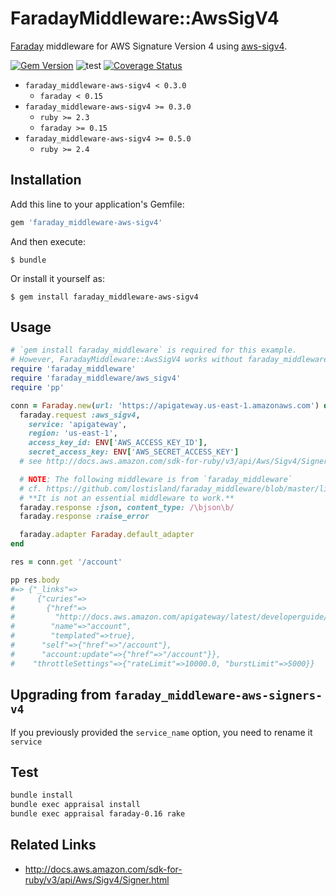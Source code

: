 # FaradayMiddleware::AwsSigV4

[Faraday](https://github.com/lostisland/faraday) middleware for AWS Signature Version 4 using [aws-sigv4](https://rubygems.org/gems/aws-sigv4).

[![Gem Version](https://badge.fury.io/rb/faraday_middleware-aws-sigv4.svg)](https://badge.fury.io/rb/faraday_middleware-aws-sigv4)
![test](https://github.com/winebarrel/faraday_middleware-aws-sigv4/workflows/test/badge.svg)
[![Coverage Status](https://coveralls.io/repos/github/winebarrel/faraday_middleware-aws-sigv4/badge.svg?branch=master)](https://coveralls.io/github/winebarrel/faraday_middleware-aws-sigv4?branch=master)

* `faraday_middleware-aws-sigv4 < 0.3.0`
  * `faraday < 0.15`
* `faraday_middleware-aws-sigv4 >= 0.3.0`
  * `ruby >= 2.3`
  * `faraday >= 0.15`
* `faraday_middleware-aws-sigv4 >= 0.5.0`
  * `ruby >= 2.4`

## Installation

Add this line to your application's Gemfile:

```ruby
gem 'faraday_middleware-aws-sigv4'
```

And then execute:

    $ bundle

Or install it yourself as:

    $ gem install faraday_middleware-aws-sigv4

## Usage

```ruby
# `gem install faraday_middleware` is required for this example.
# However, FaradayMiddleware::AwsSigV4 works without faraday_middleware.
require 'faraday_middleware'
require 'faraday_middleware/aws_sigv4'
require 'pp'

conn = Faraday.new(url: 'https://apigateway.us-east-1.amazonaws.com') do |faraday|
  faraday.request :aws_sigv4,
    service: 'apigateway',
    region: 'us-east-1',
    access_key_id: ENV['AWS_ACCESS_KEY_ID'],
    secret_access_key: ENV['AWS_SECRET_ACCESS_KEY']
  # see http://docs.aws.amazon.com/sdk-for-ruby/v3/api/Aws/Sigv4/Signer.html

  # NOTE: The following middleware is from `faraday_middleware`
  # cf. https://github.com/lostisland/faraday_middleware/blob/master/lib/faraday_middleware.rb
  # **It is not an essential middleware to work.**
  faraday.response :json, content_type: /\bjson\b/
  faraday.response :raise_error

  faraday.adapter Faraday.default_adapter
end

res = conn.get '/account'

pp res.body
#=> {"_links"=>
#     {"curies"=>
#       {"href"=>
#         "http://docs.aws.amazon.com/apigateway/latest/developerguide/account-apigateway-{rel}.html",
#        "name"=>"account",
#        "templated"=>true},
#      "self"=>{"href"=>"/account"},
#      "account:update"=>{"href"=>"/account"}},
#    "throttleSettings"=>{"rateLimit"=>10000.0, "burstLimit"=>5000}}
```

## Upgrading from `faraday_middleware-aws-signers-v4`

If you previously provided the `service_name` option, you need to rename it `service`

## Test

```sh
bundle install
bundle exec appraisal install
bundle exec appraisal faraday-0.16 rake
```

## Related Links

* http://docs.aws.amazon.com/sdk-for-ruby/v3/api/Aws/Sigv4/Signer.html
